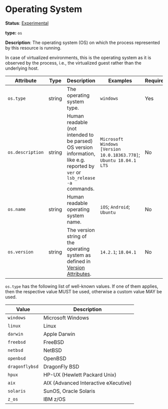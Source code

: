 # Operating System

**Status**: [Experimental](../../document-status.md)

**type:** `os`

**Description**: The operating system (OS) on which the process represented by this resource is running.

In case of virtualized environments, this is the operating system as it is observed by the process, i.e., the virtualized guest rather than the underlying host.

<!-- semconv os -->
| Attribute  | Type | Description  | Examples  | Required |
|---|---|---|---|---|
| `os.type` | string | The operating system type. | `windows` | Yes |
| `os.description` | string | Human readable (not intended to be parsed) OS version information, like e.g. reported by `ver` or `lsb_release -a` commands. | `Microsoft Windows [Version 10.0.18363.778]`; `Ubuntu 18.04.1 LTS` | No |
| `os.name` | string | Human readable operating system name. | `iOS`; `Android`; `Ubuntu` | No |
| `os.version` | string | The version string of the operating system as defined in [Version Attributes](../../resource/semantic_conventions/README.md#version-attributes). | `14.2.1`; `18.04.1` | No |

`os.type` has the following list of well-known values. If one of them applies, then the respective value MUST be used, otherwise a custom value MAY be used.

| Value  | Description |
|---|---|
| `windows` | Microsoft Windows |
| `linux` | Linux |
| `darwin` | Apple Darwin |
| `freebsd` | FreeBSD |
| `netbsd` | NetBSD |
| `openbsd` | OpenBSD |
| `dragonflybsd` | DragonFly BSD |
| `hpux` | HP-UX (Hewlett Packard Unix) |
| `aix` | AIX (Advanced Interactive eXecutive) |
| `solaris` | SunOS, Oracle Solaris |
| `z_os` | IBM z/OS |
<!-- endsemconv -->
